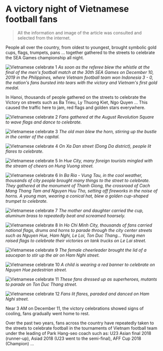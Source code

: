 # A victory night of Vietnamese football fans

> All the information and image of the article was consulted and selected from the internet.

People all over the country, from oldest to youngest, brought symbolic gold cups, flags, trumpets, pans ... together gathered to the streets to celebrate the SEA Games championship all night.

![Vietnamese celebrate 1](https://github.com/sydinh/A-victory-night-of-Vietnamese-football-fans/blob/master/images/vietnamese-celebrate-1.jpg?raw=true)
*As soon as the referee blew the whistle at the final of the men's football match at the 30th SEA Games on December 10, 2019 in the Philippines, where Vietnam football team won Indonesia 3 - 0, the nation's fans bursted into tears with the victory and Vietnam's first gold medal.*

In Hanoi, thousands of people gathered on the streets to celebrate the Victory on streets such as Ba Trieu, Ly Thuong Kiet, Ngo Quyen ... This caused the traffic here to jam, red flags and golden stars everywhere.

![Vietnamese celebrate 2](https://github.com/sydinh/A-victory-night-of-Vietnamese-football-fans/blob/master/images/vietnamese-celebrate-2.jpg?raw=true)
*Fans gathered at the August Revolution Square to wave flags and dance to celebrate.*

![Vietnamese celebrate 3](https://github.com/sydinh/A-victory-night-of-Vietnamese-football-fans/blob/master/images/vietnamese-celebrate-3.jpg?raw=true)
*The old man blew the horn, stirring up the bustle in the center of the capital.*

![Vietnamese celebrate 4](https://github.com/sydinh/A-victory-night-of-Vietnamese-football-fans/blob/master/images/vietnamese-celebrate-4.jpg?raw=true)
*On Xa Dan street (Dong Da district), people lit flares to celebrate.*

![Vietnamese celebrate 5](https://github.com/sydinh/A-victory-night-of-Vietnamese-football-fans/blob/master/images/vietnamese-celebrate-5.jpg?raw=true)
*In Hue City, many foreign tourists mingled with the stream of cheers on Hung Vuong street.*

![Vietnamese celebrate 6](https://github.com/sydinh/A-victory-night-of-Vietnamese-football-fans/blob/master/images/vietnamese-celebrate-6.jpg?raw=true)
*In Ba Ria - Vung Tau, in the cool weather, thousands of city people brought many things to the street to celebrate. They gathered at the monument of Thanh Giong, the crossroad of Cach Mang Thang Tam and Nguyen Huu Tho, setting off fireworks in the noise of horns. A young man, wearing a conical hat, blew a golden cup-shaped trumpet to celebrate.*

![Vietnamese celebrate 7](https://github.com/sydinh/A-victory-night-of-Vietnamese-football-fans/blob/master/images/vietnamese-celebrate-7.jpg?raw=true)
*The mother and daughter carried the cup, aluminum brass to repeatedly beat and screamed hoarsely.*

![Vietnamese celebrate 8](https://github.com/sydinh/A-victory-night-of-Vietnamese-football-fans/blob/master/images/vietnamese-celebrate-8.jpg?raw=true)
*In Ho Chi Minh City, thousands of fans carried national flags, drums and horns to parade through the city center streets such as Nguyen Hue, Ham Nghi, Le Loi, Ton Duc Thang... Young men raised flags to celebrate their victories on tank trucks on Le Lai street.*

![Vietnamese celebrate 9](https://github.com/sydinh/A-victory-night-of-Vietnamese-football-fans/blob/master/images/vietnamese-celebrate-9.jpg?raw=true)
*The female cheerleader brought the lid of a saucepan to stir up the air on Ham Nghi street.*

![Vietnamese celebrate 10](https://github.com/sydinh/A-victory-night-of-Vietnamese-football-fans/blob/master/images/vietnamese-celebrate-10.jpg?raw=true)
*A child is wearing a red banner to celebrate on Nguyen Hue pedestrian street.*

![Vietnamese celebrate 11](https://github.com/sydinh/A-victory-night-of-Vietnamese-football-fans/blob/master/images/vietnamese-celebrate-11.jpg?raw=true)
*These fans dressed up as superheroes, mutants to parade on Ton Duc Thang street.*

![Vietnamese celebrate 12](https://github.com/sydinh/A-victory-night-of-Vietnamese-football-fans/blob/master/images/vietnamese-celebrate-12.jpg?raw=true)
*Fans lit flares, paraded and danced on Ham Nghi street.*

Near 3 AM on December 11, the victory celebrations showed signs of cooling, fans gradually went home to rest.

Over the past two years, fans across the country have repeatedly taken to the streets to celebrate football in the tournaments of Vietnam football team under the leading of Park Hang-seo coach such as: U23 Asian final 2018 (runner-up), Asiad 2018 (U23 went to the semi-final), AFF Cup 2018 (Champion) ...
